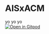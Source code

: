 # AISxACM
yo yo yo  
[![Open in Gitpod](https://gitpod.io/button/open-in-gitpod.svg)](https://gitpod-redirect.herokuapp.com)

